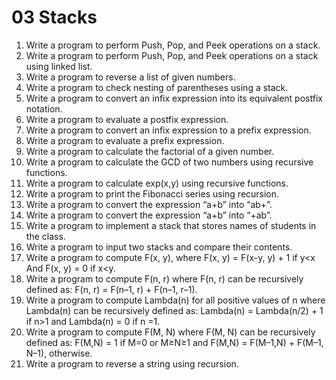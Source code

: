 # 03 Stacks
1. Write a program to perform Push, Pop, and Peek operations on a stack.
2. Write a program to perform Push, Pop, and Peek operations on a stack using linked
list.
3. Write a program to reverse a list of given numbers.
4. Write a program to check nesting of parentheses using a stack.
5. Write a program to convert an infix expression into its equivalent postfix notation.
6. Write a program to evaluate a postfix expression.
7. Write a program to convert an infix expression to a prefix expression.
8. Write a program to evaluate a prefix expression.
9. Write a program to calculate the factorial of a given number.
10. Write a program to calculate the GCD of two numbers using recursive functions.
11. Write a program to calculate exp(x,y) using recursive functions.
12. Write a program to print the Fibonacci series using recursion.
13. Write a program to convert the expression “a+b” into “ab+”.
14. Write a program to convert the expression “a+b” into “+ab”.
15. Write a program to implement a stack that stores names of students in the class.
16. Write a program to input two stacks and compare their contents.
17. Write a program to compute F(x, y), where F(x, y) = F(x-y, y) + 1 if y<x And F(x, y)
= 0 if x<y.
18. Write a program to compute F(n, r) where F(n, r) can be recursively defined as: F(n, r)
= F(n–1, r) + F(n–1, r–1).
19. Write a program to compute Lambda(n) for all positive values of n where Lambda(n)
can be recursively defined as: Lambda(n) = Lambda(n/2) + 1 if n>1 and Lambda(n) =
0 if n =1.
20. Write a program to compute F(M, N) where F(M, N) can be recursively defined as:
F(M,N) = 1 if M=0 or M≥N≥1 and F(M,N) = F(M–1,N) + F(M–1, N–1), otherwise.
21. Write a program to reverse a string using recursion.
